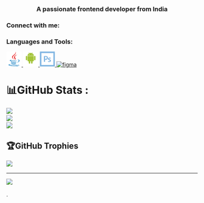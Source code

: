 <h3 align="center">A passionate frontend developer from India</h3>

<h3 align="left">Connect with me:</h3>
<p align="left">
</p>

<h3 align="left">Languages and Tools:</h3>
<p align="left"> <a href="https://www.java.com" target="_blank" rel="noreferrer"> <img src="https://raw.githubusercontent.com/devicons/devicon/master/icons/java/java-original.svg" alt="java" width="40" height="40"/> </a> <a href="https://developer.android.com" target="_blank" rel="noreferrer"> <img src="https://raw.githubusercontent.com/devicons/devicon/master/icons/android/android-original-wordmark.svg" alt="android" width="40" height="40"/> </a> <a href="https://www.photoshop.com/en" target="_blank" rel="noreferrer"> <img src="https://raw.githubusercontent.com/devicons/devicon/master/icons/photoshop/photoshop-line.svg" alt="photoshop" width="40" height="40"/> </a>  <a href="https://www.figma.com/" target="_blank" rel="noreferrer"> <img src="https://www.vectorlogo.zone/logos/figma/figma-icon.svg" alt="figma" width="40" height="40"/> </a> </p>

# 📊GitHub Stats :
![](https://github-readme-stats.vercel.app/api?username=majidhosseinzadeh&theme=radical&hide_border=false&include_all_commits=false&count_private=false)<br/>
![](https://github-readme-streak-stats.herokuapp.com/?user=majidhosseinzadeh&theme=radical&hide_border=false)<br/>
![](https://github-readme-stats.vercel.app/api/top-langs/?username=majidhosseinzadeh&theme=radical&hide_border=false&include_all_commits=false&count_private=false&layout=compact)

## 🏆GitHub Trophies
![](https://github-profile-trophy.vercel.app/?username=majidhosseinzadeh&theme=radical&no-frame=false&no-bg=false&margin-w=4)

---

[![](https://visitcount.itsvg.in/api?id=majidhosseinzadeh&icon=0&color=0)](https://visitcount.itsvg.in)

.
